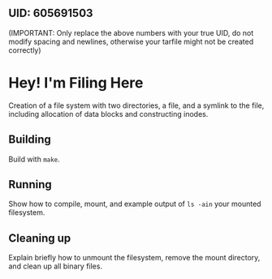 ## UID: 605691503

(IMPORTANT: Only replace the above numbers with your true UID, do not modify spacing and newlines, otherwise your tarfile might not be created correctly)

# Hey! I'm Filing Here

Creation of a file system with two directories, a file, and a symlink to the file, including allocation of data blocks and constructing inodes.

## Building

Build with ```make```.

## Running



Show how to compile, mount, and example output of `ls -ain` your mounted
filesystem.

## Cleaning up

Explain briefly how to unmount the filesystem, remove the mount directory, and
clean up all binary files.
